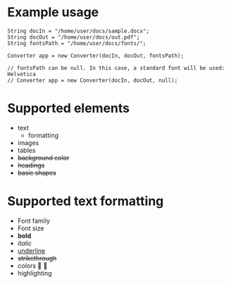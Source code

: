 # Example usage
   
    String docIn = "/home/user/docs/sample.docx";
    String docOut = "/home/user/docs/out.pdf";
    String fontsPath = "/home/user/docs/fonts/";

    Converter app = new Converter(docIn, docOut, fontsPath);
    
    // fontsPath can be null. In this case, a standard font will be used: Helvetica
    // Converter app = new Converter(docIn, docOut, null);

# Supported elements
- text
  - formatting
- images
- tables
- ~~background color~~
- ~~headings~~
- ~~basic shapes~~

# Supported text formatting
- Font family
- Font size
- <strong>bold</strong>
- <em>italic</em>
- <ins>underline</ins>
- ~~strikethrough~~
- colors &#x1F534; &#x1F535;
- highlighting
